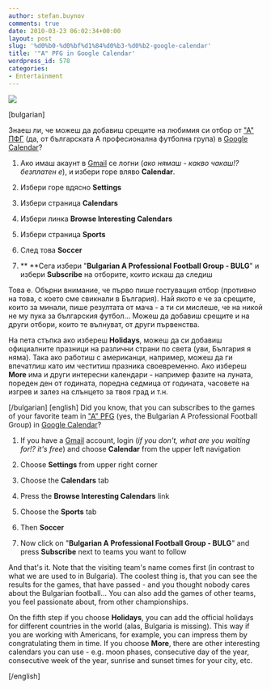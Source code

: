 ```yaml
---
author: stefan.buynov
comments: true
date: 2010-03-23 06:02:34+00:00
layout: post
slug: '%d0%b0-%d0%bf%d1%84%d0%b3-%d0%b2-google-calendar'
title: '"A" PFG in Google Calendar'
wordpress_id: 578
categories:
- Entertainment
---
```


[![](http://buynov.com/wordpress/wp-content/uploads/2010/03/APFG_GoogleCalendar_small.png)](http://buynov.com/wordpress/wp-content/uploads/2010/03/APFG_GoogleCalendar_small.png)
  

[bulgarian]

Знаеш ли, че можеш да добавиш срещите на любимия си отбор от ["А" ПФГ](http://bg.wikipedia.org/wiki/%E2%80%9E%D0%90%E2%80%9C_%D1%84%D1%83%D1%82%D0%B1%D0%BE%D0%BB%D0%BD%D0%B0_%D0%B3%D1%80%D1%83%D0%BF%D0%B0) (да, от българската А професионална футболна група) в [Google Calendar](http://google.com/reader)?



	
  1. Ако имаш акаунт в [Gmail](http://www.gmail.com) се логни (_ако нямаш - какво чакаш!? безплатен е_), и избери горе вляво **Calendar**.

	
  2. Избери горе вдясно **Settings**

	
  3. Избери страница **Calendars**

	
  4. Избери линка **Browse Interesting Calendars**

	
  5. Избери страница **Sports**

	
  6. След това **Soccer**

	
  7. ** **Сега избери "**Bulgarian A Professional Football Group - BULG**" и избери **Subscribe** на отборите, които искаш да следиш


Това е. Обърни внимание, че първо пише гостуващия отбор (противно на това, с което сме свикнали в България). Най якото е че за срещите, които за минали, пише резултата от мача - а ти си мислеше, че на никой не му пука за българския футбол...
Можеш да добавиш срещите и на други отбори, които те вълнуват, от други първенства.

На пета стъпка ако избереш **Holidays**, можеш да си добавиш официалните празници на различни страни по света (уви, България я няма). Така ако работиш с американци, например, можеш да ги впечатлиш като им честитиш празника своевременно.
Ако избереш **More** има и други интересни календари - например фазите на луната, пореден ден от годината, поредна седмица от годината, часовете на изгрев и залез на слънцето за твоя град и т.н.

[/bulgarian]
[english]
Did you know, that you can subscribes to the games of your favorite team in ["A" PFG](http://en.wikipedia.org/wiki/Bulgarian_A_Professional_Football_Group) (yes, the Bulgarian A Professional Football Group) in [Google Calendar](http://google.com/reader)?



	
  1. If you have a [Gmail](http://www.gmail.com) account, login (_if you don't, what are you waiting for!? it's free_) and choose **Calendar** from the upper left navigation

	
  2. Choose **Settings** from upper right corner

	
  3. Choose the **Calendars** tab

	
  4. Press the **Browse Interesting Calendars** link

	
  5. Choose the **Sports** tab

	
  6. Then **Soccer**

	
  7. Now click on "**Bulgarian A Professional Football Group - BULG**" and press **Subscribe** next to teams you want to follow


And that's it. Note that the visiting team's name comes first (in contrast to what we are used to in Bulgaria). The coolest thing is, that you can see the results for the games, that have passed - and you thought nobody cares about the Bulgarian football...
You can also add the games of other teams, you feel passionate about, from other championships.

On the fifth step if you choose **Holidays**, you can add the official holidays for different countries in the world (alas, Bulgaria is missing). This way if you are working with Americans, for example, you can impress them by congratulating them in time.
If you choose **More**, there are other interesting calendars you can use - e.g. moon phases, consecutive day of the year, consecutive week of the year, sunrise and sunset times for your city, etc.

[/english]
